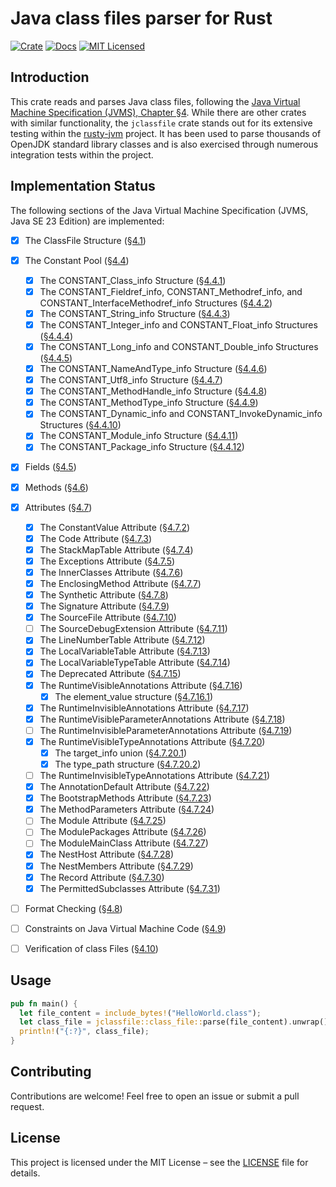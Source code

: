 # Java class files parser for Rust

[![Crate][crate-image]][crate-link]
[![Docs][docs-image]][docs-link]
[![MIT Licensed][license-mit-image]][license-mit-link]

## Introduction

This crate reads and parses Java class files, following the [Java Virtual Machine Specification (JVMS), Chapter §4][jvms-4].
While there are other crates with similar functionality, the `jclassfile` crate stands out for its extensive testing within the [rusty-jvm][rusty-jvm] project.
It has been used to parse thousands of OpenJDK standard library classes and is also exercised through numerous integration tests within the project.

## Implementation Status
The following sections of the Java Virtual Machine Specification (JVMS, Java SE 23 Edition) are implemented:

- [x] The ClassFile Structure ([§4.1][jvms-4.1])
- [x] The Constant Pool ([§4.4][jvms-4.4])
  - [x] The CONSTANT_Class_info Structure ([§4.4.1][jvms-4.4.1])
  - [x] The CONSTANT_Fieldref_info, CONSTANT_Methodref_info, and CONSTANT_InterfaceMethodref_info Structures ([§4.4.2][jvms-4.4.2])
  - [x] The CONSTANT_String_info Structure ([§4.4.3][jvms-4.4.3])
  - [x] The CONSTANT_Integer_info and CONSTANT_Float_info Structures ([§4.4.4][jvms-4.4.4])
  - [x] The CONSTANT_Long_info and CONSTANT_Double_info Structures ([§4.4.5][jvms-4.4.5])
  - [x] The CONSTANT_NameAndType_info Structure ([§4.4.6][jvms-4.4.6])
  - [x] The CONSTANT_Utf8_info Structure ([§4.4.7][jvms-4.4.7])
  - [x] The CONSTANT_MethodHandle_info Structure ([§4.4.8][jvms-4.4.8])
  - [x] The CONSTANT_MethodType_info Structure ([§4.4.9][jvms-4.4.9])
  - [x] The CONSTANT_Dynamic_info and CONSTANT_InvokeDynamic_info Structures ([§4.4.10][jvms-4.4.10])
  - [x] The CONSTANT_Module_info Structure ([§4.4.11][jvms-4.4.11])
  - [x] The CONSTANT_Package_info Structure ([§4.4.12][jvms-4.4.12])
- [x] Fields ([§4.5][jvms-4.5])
- [x] Methods ([§4.6][jvms-4.6])
- [x] Attributes ([§4.7][jvms-4.7])
  - [x] The ConstantValue Attribute ([§4.7.2][jvms-4.7.2])
  - [x] The Code Attribute ([§4.7.3][jvms-4.7.3])
  - [x] The StackMapTable Attribute ([§4.7.4][jvms-4.7.4])
  - [x] The Exceptions Attribute ([§4.7.5][jvms-4.7.5])
  - [x] The InnerClasses Attribute ([§4.7.6][jvms-4.7.6])
  - [x] The EnclosingMethod Attribute ([§4.7.7][jvms-4.7.7])
  - [x] The Synthetic Attribute ([§4.7.8][jvms-4.7.8])
  - [x] The Signature Attribute ([§4.7.9][jvms-4.7.9])
  - [x] The SourceFile Attribute ([§4.7.10][jvms-4.7.10])
  - [ ] The SourceDebugExtension Attribute ([§4.7.11][jvms-4.7.11])
  - [x] The LineNumberTable Attribute ([§4.7.12][jvms-4.7.12])
  - [x] The LocalVariableTable Attribute ([§4.7.13][jvms-4.7.13])
  - [x] The LocalVariableTypeTable Attribute ([§4.7.14][jvms-4.7.14])
  - [x] The Deprecated Attribute ([§4.7.15][jvms-4.7.15])
  - [x] The RuntimeVisibleAnnotations Attribute ([§4.7.16][jvms-4.7.16])
    - [x] The element_value structure ([§4.7.16.1][jvms-4.7.16.1])
  - [x] The RuntimeInvisibleAnnotations Attribute ([§4.7.17][jvms-4.7.17])
  - [x] The RuntimeVisibleParameterAnnotations Attribute ([§4.7.18][jvms-4.7.18])
  - [ ] The RuntimeInvisibleParameterAnnotations Attribute ([§4.7.19][jvms-4.7.19])
  - [x] The RuntimeVisibleTypeAnnotations Attribute ([§4.7.20][jvms-4.7.20])
    - [x] The target_info union ([§4.7.20.1][jvms-4.7.20.1])
    - [x] The type_path structure ([§4.7.20.2][jvms-4.7.20.2])
  - [ ] The RuntimeInvisibleTypeAnnotations Attribute ([§4.7.21][jvms-4.7.21])
  - [x] The AnnotationDefault Attribute ([§4.7.22][jvms-4.7.22])
  - [x] The BootstrapMethods Attribute ([§4.7.23][jvms-4.7.23])
  - [x] The MethodParameters Attribute ([§4.7.24][jvms-4.7.24])
  - [ ] The Module Attribute ([§4.7.25][jvms-4.7.25])
  - [ ] The ModulePackages Attribute ([§4.7.26][jvms-4.7.26])
  - [ ] The ModuleMainClass Attribute ([§4.7.27][jvms-4.7.27])
  - [x] The NestHost Attribute ([§4.7.28][jvms-4.7.28])
  - [x] The NestMembers Attribute ([§4.7.29][jvms-4.7.29])
  - [x] The Record Attribute ([§4.7.30][jvms-4.7.30])
  - [x] The PermittedSubclasses Attribute ([§4.7.31][jvms-4.7.31])
- [ ] Format Checking ([§4.8][jvms-4.8])
- [ ] Constraints on Java Virtual Machine Code ([§4.9][jvms-4.9])
- [ ] Verification of class Files ([§4.10][jvms-4.10])


## Usage

```rust
pub fn main() {
  let file_content = include_bytes!("HelloWorld.class");
  let class_file = jclassfile::class_file::parse(file_content).unwrap();
  println!("{:?}", class_file);
}
```

## Contributing
Contributions are welcome! Feel free to open an issue or submit a pull request.

## License
This project is licensed under the MIT License – see the [LICENSE](LICENSE) file for details.

[//]: # (links)
[crate-image]: https://img.shields.io/crates/v/jclassfile.svg
[crate-link]: https://crates.io/crates/jclassfile
[docs-image]: https://docs.rs/jclassfile/badge.svg
[docs-link]: https://docs.rs/jclassfile
[license-mit-image]: https://img.shields.io/badge/license-MIT-blue.svg
[license-mit-link]: LICENSE

[jvms-4]: https://docs.oracle.com/javase/specs/jvms/se23/html/jvms-4.html
[jvms-4.1]: https://docs.oracle.com/javase/specs/jvms/se23/html/jvms-4.html#jvms-4.1
[jvms-4.4]: https://docs.oracle.com/javase/specs/jvms/se23/html/jvms-4.html#jvms-4.4
[jvms-4.4.1]: https://docs.oracle.com/javase/specs/jvms/se23/html/jvms-4.html#jvms-4.4.1
[jvms-4.4.2]: https://docs.oracle.com/javase/specs/jvms/se23/html/jvms-4.html#jvms-4.4.2
[jvms-4.4.3]: https://docs.oracle.com/javase/specs/jvms/se23/html/jvms-4.html#jvms-4.4.3
[jvms-4.4.4]: https://docs.oracle.com/javase/specs/jvms/se23/html/jvms-4.html#jvms-4.4.4
[jvms-4.4.5]: https://docs.oracle.com/javase/specs/jvms/se23/html/jvms-4.html#jvms-4.4.5
[jvms-4.4.6]: https://docs.oracle.com/javase/specs/jvms/se23/html/jvms-4.html#jvms-4.4.6
[jvms-4.4.7]: https://docs.oracle.com/javase/specs/jvms/se23/html/jvms-4.html#jvms-4.4.7
[jvms-4.4.8]: https://docs.oracle.com/javase/specs/jvms/se23/html/jvms-4.html#jvms-4.4.8
[jvms-4.4.9]: https://docs.oracle.com/javase/specs/jvms/se23/html/jvms-4.html#jvms-4.4.9
[jvms-4.4.10]: https://docs.oracle.com/javase/specs/jvms/se23/html/jvms-4.html#jvms-4.4.10
[jvms-4.4.11]: https://docs.oracle.com/javase/specs/jvms/se23/html/jvms-4.html#jvms-4.4.11
[jvms-4.4.12]: https://docs.oracle.com/javase/specs/jvms/se23/html/jvms-4.html#jvms-4.4.12
[jvms-4.5]: https://docs.oracle.com/javase/specs/jvms/se23/html/jvms-4.html#jvms-4.5
[jvms-4.6]: https://docs.oracle.com/javase/specs/jvms/se23/html/jvms-4.html#jvms-4.6
[jvms-4.7]: https://docs.oracle.com/javase/specs/jvms/se23/html/jvms-4.html#jvms-4.7
[jvms-4.7.2]: https://docs.oracle.com/javase/specs/jvms/se23/html/jvms-4.html#jvms-4.7.2
[jvms-4.7.3]: https://docs.oracle.com/javase/specs/jvms/se23/html/jvms-4.html#jvms-4.7.3
[jvms-4.7.4]: https://docs.oracle.com/javase/specs/jvms/se23/html/jvms-4.html#jvms-4.7.4
[jvms-4.7.5]: https://docs.oracle.com/javase/specs/jvms/se23/html/jvms-4.html#jvms-4.7.5
[jvms-4.7.6]: https://docs.oracle.com/javase/specs/jvms/se23/html/jvms-4.html#jvms-4.7.6
[jvms-4.7.7]: https://docs.oracle.com/javase/specs/jvms/se23/html/jvms-4.html#jvms-4.7.7
[jvms-4.7.8]: https://docs.oracle.com/javase/specs/jvms/se23/html/jvms-4.html#jvms-4.7.8
[jvms-4.7.9]: https://docs.oracle.com/javase/specs/jvms/se23/html/jvms-4.html#jvms-4.7.9
[jvms-4.7.10]: https://docs.oracle.com/javase/specs/jvms/se23/html/jvms-4.html#jvms-4.7.10
[jvms-4.7.11]: https://docs.oracle.com/javase/specs/jvms/se23/html/jvms-4.html#jvms-4.7.11
[jvms-4.7.12]: https://docs.oracle.com/javase/specs/jvms/se23/html/jvms-4.html#jvms-4.7.12
[jvms-4.7.13]: https://docs.oracle.com/javase/specs/jvms/se23/html/jvms-4.html#jvms-4.7.13
[jvms-4.7.14]: https://docs.oracle.com/javase/specs/jvms/se23/html/jvms-4.html#jvms-4.7.14
[jvms-4.7.15]: https://docs.oracle.com/javase/specs/jvms/se23/html/jvms-4.html#jvms-4.7.15
[jvms-4.7.16]: https://docs.oracle.com/javase/specs/jvms/se23/html/jvms-4.html#jvms-4.7.16
[jvms-4.7.16.1]: https://docs.oracle.com/javase/specs/jvms/se23/html/jvms-4.html#jvms-4.7.16.1
[jvms-4.7.17]: https://docs.oracle.com/javase/specs/jvms/se23/html/jvms-4.html#jvms-4.7.17
[jvms-4.7.18]: https://docs.oracle.com/javase/specs/jvms/se23/html/jvms-4.html#jvms-4.7.18
[jvms-4.7.19]: https://docs.oracle.com/javase/specs/jvms/se23/html/jvms-4.html#jvms-4.7.19
[jvms-4.7.20]: https://docs.oracle.com/javase/specs/jvms/se23/html/jvms-4.html#jvms-4.7.20
[jvms-4.7.20.1]: https://docs.oracle.com/javase/specs/jvms/se23/html/jvms-4.html#jvms-4.7.20.1
[jvms-4.7.20.2]: https://docs.oracle.com/javase/specs/jvms/se23/html/jvms-4.html#jvms-4.7.20.2
[jvms-4.7.21]: https://docs.oracle.com/javase/specs/jvms/se23/html/jvms-4.html#jvms-4.7.21
[jvms-4.7.22]: https://docs.oracle.com/javase/specs/jvms/se23/html/jvms-4.html#jvms-4.7.22
[jvms-4.7.23]: https://docs.oracle.com/javase/specs/jvms/se23/html/jvms-4.html#jvms-4.7.23
[jvms-4.7.24]: https://docs.oracle.com/javase/specs/jvms/se23/html/jvms-4.html#jvms-4.7.24
[jvms-4.7.25]: https://docs.oracle.com/javase/specs/jvms/se23/html/jvms-4.html#jvms-4.7.25
[jvms-4.7.26]: https://docs.oracle.com/javase/specs/jvms/se23/html/jvms-4.html#jvms-4.7.26
[jvms-4.7.27]: https://docs.oracle.com/javase/specs/jvms/se23/html/jvms-4.html#jvms-4.7.27
[jvms-4.7.28]: https://docs.oracle.com/javase/specs/jvms/se23/html/jvms-4.html#jvms-4.7.28
[jvms-4.7.29]: https://docs.oracle.com/javase/specs/jvms/se23/html/jvms-4.html#jvms-4.7.29
[jvms-4.7.30]: https://docs.oracle.com/javase/specs/jvms/se23/html/jvms-4.html#jvms-4.7.30
[jvms-4.7.31]: https://docs.oracle.com/javase/specs/jvms/se23/html/jvms-4.html#jvms-4.7.31
[jvms-4.8]: https://docs.oracle.com/javase/specs/jvms/se23/html/jvms-4.html#jvms-4.8
[jvms-4.9]: https://docs.oracle.com/javase/specs/jvms/se23/html/jvms-4.html#jvms-4.9
[jvms-4.10]: https://docs.oracle.com/javase/specs/jvms/se23/html/jvms-4.html#jvms-4.10

[rusty-jvm]: https://github.com/hextriclosan/rusty-jvm
